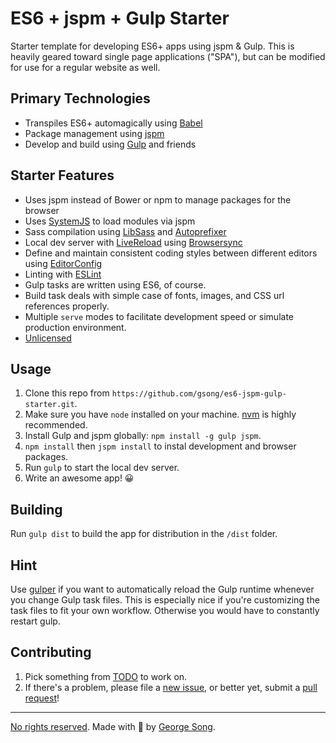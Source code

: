 # ES6 + jspm + Gulp Starter

Starter template for developing ES6+ apps using jspm & Gulp. This is heavily
geared toward single page applications ("SPA"), but can be modified for use for
a regular website as well.

## Primary Technologies

* Transpiles ES6+ automagically using [Babel][]
* Package management using [jspm][]
* Develop and build using [Gulp][] and friends

## Starter Features

* Uses jspm instead of Bower or npm to manage packages for the browser
* Uses [SystemJS][] to load modules via jspm
* Sass compilation using [LibSass][] and [Autoprefixer][]
* Local dev server with [LiveReload](http://livereload.com/) using
    [Browsersync][]
* Define and maintain consistent coding styles between different editors using
    [EditorConfig][]
* Linting with [ESLint][]
* Gulp tasks are written using ES6, of course.
* Build task deals with simple case of fonts, images, and CSS url references
    properly.
* Multiple `serve` modes to facilitate development speed or simulate production
    environment.
* [Unlicensed][]

## Usage

1. Clone this repo from `https://github.com/gsong/es6-jspm-gulp-starter.git`.
2. Make sure you have `node` installed on your machine. [nvm][] is highly
   recommended.
3. Install Gulp and jspm globally: `npm install -g gulp jspm`.
4. `npm install` then `jspm install` to instal development and browser packages.
5. Run `gulp` to start the local dev server.
6. Write an awesome app! 😀

## Building

Run `gulp dist` to build the app for distribution in the `/dist` folder.

## Hint

Use [gulper][] if you want to automatically reload the Gulp runtime whenever you
change Gulp task files. This is especially nice if you're customizing the task
files to fit your own workflow. Otherwise you would have to constantly restart
gulp.

## Contributing

1. Pick something from [TODO][] to work on.
2. If there's a problem, please file a [new issue][], or better yet, submit a
   [pull request][]!

---

[No rights reserved][unlicensed]. Made with 🐣 by [George Song][gs twitter].


[autoprefixer]: https://github.com/postcss/autoprefixer
[babel]: https://babeljs.io/
[browsersync]: http://www.browsersync.io
[editorconfig]: http://editorconfig.org
[eslint]: http://eslint.org/
[gs twitter]: https://twitter.com/zukefresh
[gulp]: http://gulpjs.com
[gulper]: https://github.com/anatoo/gulper
[jspm]: http://jspm.io
[libsass]: http://libsass.org/
[new issue]: https://github.com/gsong/es6-jspm-gulp-starter/issues/new
[nvm]: https://github.com/creationix/nvm
[pull request]: https://github.com/gsong/es6-jspm-gulp-starter/compare/
[systemjs]: https://github.com/systemjs/systemjs
[todo]: https://github.com/gsong/es6-jspm-gulp-starter/blob/development/TODO.md
[unlicensed]: http://unlicense.org/
